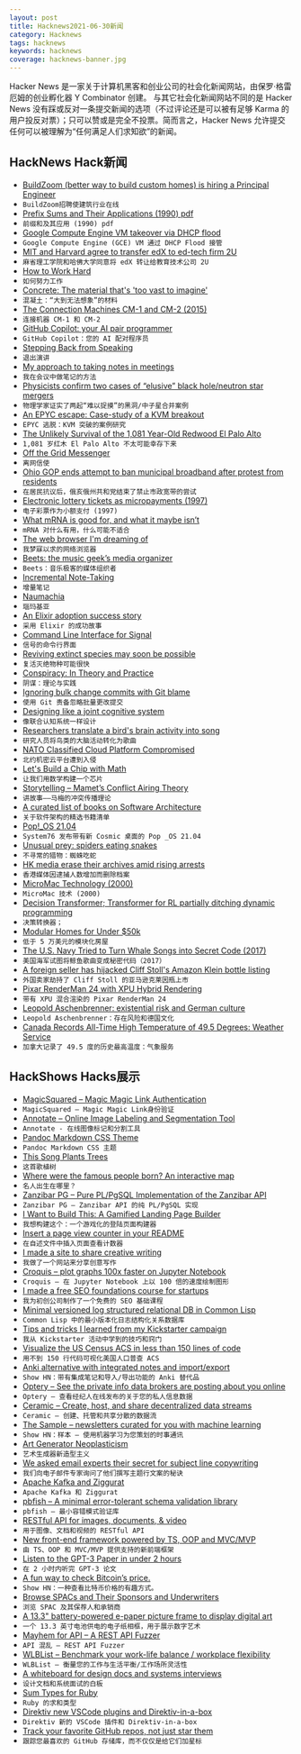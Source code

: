```yaml
---
layout: post
title: Hacknews2021-06-30新闻
category: Hacknews
tags: hacknews
keywords: hacknews
coverage: hacknews-banner.jpg
---
```


Hacker News 是一家关于计算机黑客和创业公司的社会化新闻网站，由保罗·格雷厄姆的创业孵化器 Y Combinator 创建。
与其它社会化新闻网站不同的是 Hacker News 没有踩或反对一条提交新闻的选项（不过评论还是可以被有足够 Karma 的用户投反对票）；只可以赞或是完全不投票。简而言之，Hacker News 允许提交任何可以被理解为“任何满足人们求知欲”的新闻。

## HackNews Hack新闻


- [BuildZoom (better way to build custom homes) is hiring a Principal Engineer](https://jobs.lever.co/buildzoom)
- `BuildZoom招聘使建筑行业在线`
- [Prefix Sums and Their Applications (1990) pdf](https://www.cs.cmu.edu/~guyb/papers/Ble93.pdf)
- `前缀和及其应用 (1990) pdf`
- [Google Compute Engine VM takeover via DHCP flood](https://github.com/irsl/gcp-dhcp-takeover-code-exec)
- `Google Compute Engine (GCE) VM 通过 DHCP Flood 接管`
- [MIT and Harvard agree to transfer edX to ed-tech firm 2U](https://news.mit.edu/2021/mit-harvard-transfer-edx-2u-0629)
- `麻省理工学院和哈佛大学同意将 edX 转让给教育技术公司 2U`
- [How to Work Hard](http://paulgraham.com/hwh.html)
- `如何努力工作`
- [Concrete: The material that's 'too vast to imagine'](https://www.bbc.com/future/article/20210628-concrete-the-material-that-defines-our-age)
- `混凝土：“大到无法想象”的材料`
- [The Connection Machines CM-1 and CM-2 (2015)](https://tamikothiel.com/cm/)
- `连接机器 CM-1 和 CM-2`
- [GitHub Copilot: your AI pair programmer](https://copilot.github.com/)
- `GitHub Copilot：您的 AI 配对程序员`
- [Stepping Back from Speaking](https://martinfowler.com/articles/202106-reducing-speaking.html)
- `退出演讲`
- [My approach to taking notes in meetings](https://blog.witful.com/how-i-take-notes-in-meetings/)
- `我在会议中做笔记的方法`
- [Physicists confirm two cases of “elusive” black hole/neutron star mergers](https://arstechnica.com/science/2021/06/physicists-confirm-two-cases-of-elusive-black-hole-neutron-star-mergers/)
- `物理学家证实了两起“难以捉摸”的黑洞/中子星合并案例`
- [An EPYC escape: Case-study of a KVM breakout](https://googleprojectzero.blogspot.com/2021/06/an-epyc-escape-case-study-of-kvm.html)
- `EPYC 逃脱：KVM 突破的案例研究`
- [The Unlikely Survival of the 1,081 Year-Old Redwood El Palo Alto](https://www.nytimes.com/2021/06/26/us/palo-alto-redwood.html)
- `1,081 岁红木 El Palo Alto 不太可能幸存下来`
- [Off the Grid Messenger](https://github.com/TrevorAttema/OTGMessenger)
- `离网信使`
- [Ohio GOP ends attempt to ban municipal broadband after protest from residents](https://arstechnica.com/tech-policy/2021/06/ohio-gop-ends-attempt-to-ban-municipal-broadband-after-protest-from-residents/)
- `在居民抗议后，俄亥俄州共和党结束了禁止市政宽带的尝试`
- [Electronic lottery tickets as micropayments (1997)](https://fermatslibrary.com/s/electronic-lottery-tickets-as-micropayments)
- `电子彩票作为小额支付 (1997)`
- [What mRNA is good for, and what it maybe isn’t](https://blogs.sciencemag.org/pipeline/archives/2021/06/29/what-mrna-is-good-for-and-what-it-maybe-isnt)
- `mRNA 对什么有用，什么可能不适合`
- [The web browser I'm dreaming of](https://dustri.org/b/the-web-browser-im-dreaming-of.html)
- `我梦寐以求的网络浏览器`
- [Beets: the music geek’s media organizer](https://beets.io/)
- `Beets：音乐极客的媒体组织者`
- [Incremental Note-Taking](https://thesephist.com/posts/inc/)
- `增量笔记`
- [Naumachia](https://en.wikipedia.org/wiki/Naumachia)
- `瑙玛基亚`
- [An Elixir adoption success story](https://www.thegreatcodeadventure.com/an-elixir-adoption-success-story/)
- `采用 Elixir 的成功故事`
- [Command Line Interface for Signal](https://github.com/AsamK/signal-cli)
- `信号的命令行界面`
- [Reviving extinct species may soon be possible](https://www.economist.com/technology-quarterly/2021/06/15/reviving-extinct-species-may-soon-be-possible)
- `复活灭绝物种可能很快`
- [Conspiracy: In Theory and Practice](https://edwardsnowden.substack.com/p/conspiracy-pt1)
- `阴谋：理论与实践`
- [Ignoring bulk change commits with Git blame](https://www.moxio.com/blog/43/ignoring-bulk-change-commits-with-git-blame)
- `使用 Git 责备忽略批量更改提交`
- [Designing like a joint cognitive system](https://surfingcomplexity.blog/2021/06/20/designing-like-a-joint-cognitive-system/)
- `像联合认知系统一样设计`
- [Researchers translate a bird's brain activity into song](https://www.eurekalert.org/pub_releases/2021-06/uoc--rta061321.php)
- `研究人员将鸟类的大脑活动转化为歌曲`
- [NATO Classified Cloud Platform Compromised](https://ddosecrets.substack.com/p/exclusive-nato-classified-cloud-platform)
- `北约机密云平台遭到入侵`
- [Let's Build a Chip with Math](https://digitstodollars.com/2021/05/28/lets-build-a-chip-with-math)
- `让我们用数学构建一个芯片`
- [Storytelling – Mamet’s Conflict Airing Theory](https://www.ribbonfarm.com/2021/06/17/storytelling-mamets-conflict-airing-theory/)
- `讲故事——马梅的冲突传播理论`
- [A curated list of books on Software Architecture](https://github.com/mhadidg/software-architecture-books)
- `关于软件架构的精选书籍清单`
- [Pop!_OS 21.04](https://blog.system76.com/post/655369428109869056/popos-2104-a-release-of-cosmic-proportions)
- `System76 发布带有新 Cosmic 桌面的 Pop _OS 21.04`
- [Unusual prey: spiders eating snakes](https://www.unibas.ch/en/News-Events/News/Uni-Research/snake-eating-spiders.html)
- `不寻常的猎物：蜘蛛吃蛇`
- [HK media erase their archives amid rising arrests](https://asiatimes.com/2021/06/hk-media-erase-their-archives-amid-rising-arrests/)
- `香港媒体因逮捕人数增加而删除档案`
- [MicroMac Technology (2000)](https://www.micromac.com/index.html)
- `MicroMac 技术 (2000)`
- [Decision Transformer; Transformer for RL partially ditching dynamic programming](https://mchromiak.github.io/articles/2021/Jun/01/Decision-Transformer-Reinforcement-Learning-via-Sequence-Modeling-RL-as-sequence/)
- `决策转换器；`
- [Modular Homes for Under $50k](https://www.boxabl.com/)
- `低于 5 万美元的模块化房屋`
- [The U.S. Navy Tried to Turn Whale Songs into Secret Code (2017)](https://www.thedrive.com/the-war-zone/8778/the-u-s-navy-tried-to-turn-whale-songs-into-secret-code)
- `美国海军试图将鲸鱼歌曲变成秘密代码（2017）`
- [A foreign seller has hijacked Cliff Stoll's Amazon Klein bottle listing](https://kleinbottle.com/#AMAZON%20BRAND%20HIJACKING)
- `外国卖家劫持了 Cliff Stoll 的亚马逊克莱因瓶上市`
- [Pixar RenderMan 24 with XPU Hybrid Rendering](https://renderman.pixar.com/news/pixar-animation-studios-releases-renderman-24)
- `带有 XPU 混合渲染的 Pixar RenderMan 24`
- [Leopold Aschenbrenner: existential risk and German culture](https://www.thendobetter.com/arts/2021/6/22/leopold-aschenbrenner-on-existential-risk-german-culture-valedictorian-efficiency-podcast)
- `Leopold Aschenbrenner：存在风险和德国文化`
- [Canada Records All-Time High Temperature of 49.5 Degrees: Weather Service](https://www.ndtv.com/world-news/canada-records-all-time-high-temperature-of-49-5-degrees-celsius-weather-service-2475617)
- `加拿大记录了 49.5 度的历史最高温度：气象服务`


## HackShows Hacks展示

- [ MagicSquared – Magic Magic Link Authentication](https://magicsquared.net/)
- `MagicSquared – Magic Magic Link身份验证`
- [ Annotate – Online Image Labeling and Segmentation Tool](https://annotate.pixlab.io/)
- `Annotate - 在线图像标记和分割工具`
- [ Pandoc Markdown CSS Theme](https://jez.io/pandoc-markdown-css-theme/)
- `Pandoc Markdown CSS 主题`
- [ This Song Plants Trees](https://thisSongPlantsTrees.com)
- `这首歌植树`
- [ Where were the famous people born? An interactive map](https://com-480-data-visualization.github.io/data-visualization-project-2021-famousworld/)
- `名人出生在哪里？`
- [ Zanzibar PG – Pure PL/PgSQL Implementation of the Zanzibar API](https://github.com/josephglanville/zanzibar-pg)
- `Zanzibar PG – Zanzibar API 的纯 PL/PgSQL 实现`
- [ I Want to Build This: A Gamified Landing Page Builder](http://iwanttobuildthis.com/)
- `我想构建这个：一个游戏化的登陆页面构建器`
- [ Insert a page view counter in your README](https://github.com/victorqribeiro/imageCounter)
- `在自述文件中插入页面查看计数器`
- [ I made a site to share creative writing](https://prosepen.com)
- `我做了一个网站来分享创意写作`
- [ Croquis – plot graphs 100x faster on Jupyter Notebook](https://github.com/yongjik/croquis)
- `Croquis – 在 Jupyter Notebook 上以 100 倍的速度绘制图形`
- [ I made a free SEO foundations course for startups](https://zenacademy.com.au/course/seo-foundations/)
- `我为初创公司制作了一个免费的 SEO 基础课程`
- [ Minimal versioned log structured relational DB in Common Lisp](https://github.com/codr7/whirlog)
- `Common Lisp 中的最小版本化日志结构化关系数据库`
- [ Tips and tricks I learned from my Kickstarter campaign](https://anchor.fm/wannabentrepreneur/episodes/49---Tips-and-tricks-for-a-successful-Kickstarter-campaign-e12o20i)
- `我从 Kickstarter 活动中学到的技巧和窍门`
- [ Visualize the US Census ACS in less than 150 lines of code](https://robon.shinyapps.io/acs_explorer/)
- `用不到 150 行代码可视化美国人口普查 ACS`
- [ Anki alternative with integrated notes and import/export](https://get21stnight.com/)
- `Show HN：带有集成笔记和导入/导出功能的 Anki 替代品`
- [ Optery – See the private info data brokers are posting about you online](https://www.optery.com/introducing-optery-remove-yourself-from-150-people-search-sites-like-truthfinder-mylife-radaris-socialcatfish-spokeo-whitepages/)
- `Optery – 查看经纪人在线发布的关于您的私人信息数据`
- [ Ceramic – Create, host, and share decentralized data streams](https://ceramic.network/)
- `Ceramic – 创建、托管和共享分散的数据流`
- [ The Sample – newsletters curated for you with machine learning](https://sample.findka.com/?ref=showhn)
- `Show HN：样本 – 使用机器学习为您策划的时事通讯`
- [ Art Generator Neoplasticism](https://github.com/andronov04/mondrian-art)
- `艺术生成器新造型主义`
- [ We asked email experts their secret for subject line copywriting](https://www.mailmodo.com/ebook/subject-line/)
- `我们向电子邮件专家询问了他们撰写主题行文案的秘诀`
- [ Apache Kafka and Ziggurat](http://hariomgaur.in/2021/06/06/consume-from-kafka.html)
- `Apache Kafka 和 Ziggurat`
- [ pbfish – A minimal error-tolerant schema validation library](https://github.com/ouromoros/pbfish)
- `pbfish – 最小容错模式验证库`
- [ RESTful API for images, documents, & video](https://massless.io/media-api/)
- `用于图像、文档和视频的 RESTful API`
- [ New front-end framework powered by TS, OOP and MVC/MVP](https://github.com/alexeyoganezov/oldskull)
- `由 TS、OOP 和 MVC/MVP 提供支持的新前端框架`
- [ Listen to the GPT-3 Paper in under 2 hours](https://www.winterdelta.com/language-models-are-few-shot-learners)
- `在 2 小时内听完 GPT-3 论文`
- [ A fun way to check Bitcoin’s price.](https://bitcointemp.com)
- `Show HN：一种查看比特币价格的有趣方式。`
- [ Browse SPACs and Their Sponsors and Underwriters](https://embarc.com/capital/spac)
- `浏览 SPAC 及其保荐人和承销商`
- [ A 13.3" battery-powered e-paper picture frame to display digital art](https://blog.framelabs.eu/evolution/)
- `一个 13.3 英寸电池供电的电子纸相框，用于展示数字艺术`
- [ Mayhem for API – A REST API Fuzzer](https://mayhem4api.forallsecure.com/signup)
- `API 混乱 – REST API Fuzzer`
- [ WLBList – Benchmark your work-life balance / workplace flexibility](https://wlblist.com/)
- `WLBList – 衡量您的工作与生活平衡/工作场所灵活性`
- [ A whiteboard for design docs and systems interviews](https://app.tryeraser.com)
- `设计文档和系统面试的白板`
- [ Sum Types for Ruby](https://github.com/nahiluhmot/sums_up)
- `Ruby 的求和类型`
- [ Direktiv new VSCode plugins and Direktiv-in-a-box](https://blog.direktiv.io/direktiv-new-dev-environment-vscode-plugin-ab047b7a8266)
- `Direktiv 新的 VSCode 插件和 Direktiv-in-a-box`
- [ Track your favorite GitHub repos, not just star them](https://www.trackawesomelist.com)
- `跟踪您最喜欢的 GitHub 存储库，而不仅仅是给它们加星标`

